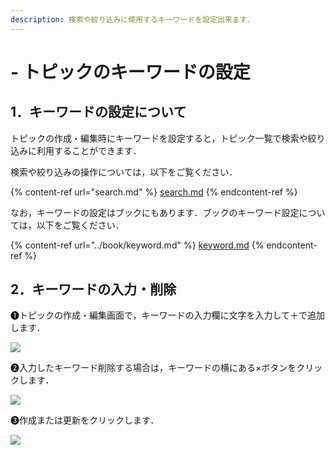 ```yaml
---
description: 検索や絞り込みに使用するキーワードを設定出来ます．
---
```


# - トピックのキーワードの設定

## 1．キーワードの設定について

トピックの作成・編集時にキーワードを設定すると，トピック一覧で検索や絞り込みに利用することができます．

検索や絞り込みの操作については，以下をご覧ください．

{% content-ref url="search.md" %}
[search.md](search.md)
{% endcontent-ref %}

なお，キーワードの設定はブックにもあります．ブックのキーワード設定については，以下をご覧ください．

{% content-ref url="../book/keyword.md" %}
[keyword.md](../book/keyword.md)
{% endcontent-ref %}

## 2．キーワードの入力・削除

❶トピックの作成・編集画面で，キーワードの入力欄に文字を入力して＋で追加します．

![](../.gitbook/assets/topic-keyword\_01.png)

❷入力したキーワード削除する場合は，キーワードの横にある×ボタンをクリックします．

![](../.gitbook/assets/topic-keyword\_02.png)

❸作成または更新をクリックします．

![](../.gitbook/assets/topic-keyword\_03.png)
　